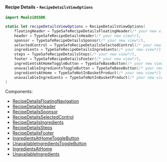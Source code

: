 #### Recipe Details - `RecipeDetailsViewOptions`

```swift
import MealziOSSDK

static let recipeDetailsViewOptions = RecipeDetailsViewOptions(
    floatingHeader = TypeSafeRecipeDetailsFloatingHeader(/* your new view*/),
    header = TypeSafeRecipeDetailsHeader(/* your new view*/),
    sponsor = TypeSafeRecipeDetailsSponsor(/* your new view*/),
    selectedControl = TypeSafeRecipeDetailsSelectedControl(/* your new view*/),
    ingredients = TypeSafeRecipeDetailsIngredients(/* your new view*/),
    steps = TypeSafeRecipeDetailsSteps(/* your new view*/),
    footer = TypeSafeRecipeDetailsFooter(/* your new view*/),
    ingredientsAtHomeToggleButton = TypeSafeBaseButton(/* your new view*/),
    unavailableIngredientsToggleButton = TypeSafeBaseButton(/* your new view*/),
    ingredientsAtHome = TypeSafeNotInBasketProduct(/* your new view*/),
    unavailableIngredients = TypeSafeNotInBasketProduct(/* your new view*/)
)
```
Components:
- [RecipeDetailsFloatingNavigation](../components/RecipeDetailsFloatingNavigation.mdx)
- [RecipeDetailsHeader](../components/RecipeDetailHeader.mdx)
- [RecipeDetailsSponsor](../components/RecipeDetailSponsorBanner.mdx)
- [RecipeDetailsSelectedControl](../components/RecipeDetailSwapper.mdx)
- [RecipeDetailsIngredients](../components/RecipeDetailIngredients.mdx)
- [RecipeDetailsSteps](../components/RecipeDetailSteps.mdx)
- [RecipeDetailsFooter](../components/RecipeDetailFooter.mdx)
- [IngredientsAtHomeToggleButton](../components/RecipeDetailIngredientsAtHomeToggleButton.mdx)
- [UnavailableIngredientsToggleButton](../components/RecipeDetailUnavailableIngredientsToggleButton.mdx)
- [IngredientsAtHome](../components/products/RecipeDetailsNotInBasketProduct.mdx)
- [UnavailableIngredients](../components/products/RecipeDetailsNotInBasketProduct.mdx)